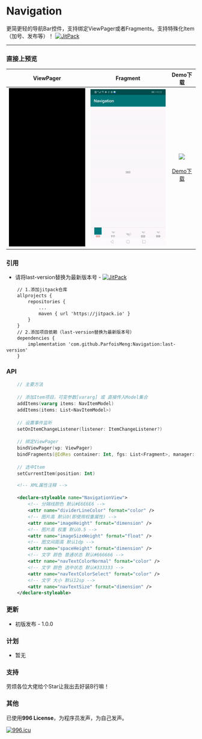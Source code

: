 # Navigation
更简更轻的导航Bar控件，支持绑定ViewPager或者Fragments。支持特殊化Item（加号、发布等）！  [![JitPack](https://jitpack.io/v/ParfoisMeng/Navigation.svg)](https://jitpack.io/#ParfoisMeng/Navigation)

- - - - - 

### 直接上预览
| ViewPager | Fragment | Demo下载 |
| :---: | :---: | :---: |
| <img src="https://github.com/ParfoisMeng/Navigation/raw/master/screenshot/navigation_with_vp.gif" width="260px"/> | <img src="https://github.com/ParfoisMeng/Navigation/raw/master/screenshot/navigation_with_fg.gif" width="260px"/> | <img src="https://github.com/ParfoisMeng/Navigation/raw/master/demo/demo_qr.gif" width="260px"/><br><br>[Demo下载](https://raw.githubusercontent.com/ParfoisMeng/Navigation/master/demo/demo.apk) |

### 引用
 - 请将last-version替换为最新版本号 - [![JitPack](https://jitpack.io/v/ParfoisMeng/Navigation.svg)](https://jitpack.io/#ParfoisMeng/Navigation)
```
    // 1.添加jitpack仓库
    allprojects {
        repositories {
            ...
            maven { url 'https://jitpack.io' }
        }
    }
    // 2.添加项目依赖（last-version替换为最新版本号）
    dependencies {
        implementation 'com.github.ParfoisMeng:Navigation:last-version'
    }
```

### API
``` kotlin
    // 主要方法

    // 添加Item项目，可变参数[vararg] 或 直接传入Model集合
    addItems(vararg items: NavItemModel)
    addItems(items: List<NavItemModel>)

    // 设置事件监听
    setOnItemChangeListener(listener: ItemChangeListener?)

    // 绑定ViewPager
    bindViewPager(vp: ViewPager)
    bindFragments(@IdRes container: Int, fgs: List<Fragment>, manager: FragmentManager = (context as FragmentActivity).supportFragmentManager)

    // 选中Item
    setCurrentItem(position: Int)
```
``` xml
    <!-- XML属性注释 -->

    <declare-styleable name="NavigationView">
        <!-- 分隔线颜色 默认#E6E6E6 -->
        <attr name="dividerLineColor" format="color" />
        <!-- 图片高 默认0(即使用权重属性) -->
        <attr name="imageHeight" format="dimension" />
        <!-- 图片高 权重 默认0.5 -->
        <attr name="imageSizeWeight" format="float" />
        <!-- 图文间距高 默认1dp -->
        <attr name="spaceHeight" format="dimension" />
        <!-- 文字 颜色 普通状态 默认#666666 -->
        <attr name="navTextColorNormal" format="color" />
        <!-- 文字 颜色 选中状态 默认#333333 -->
        <attr name="navTextColorSelect" format="color" />
        <!-- 文字 大小 默认12sp -->
        <attr name="navTextSize" format="dimension" />
    </declare-styleable>
```

### 更新
* 初版发布 - 1.0.0

### 计划
* 暂无

### 支持
劳烦各位大佬给个Star让我出去好装B行嘛！

### 其他
已使用<b>996 License</b>，为程序员发声，为自己发声。

[![996.icu](https://img.shields.io/badge/link-996.icu-red.svg)](https://996.icu)
